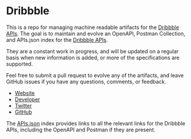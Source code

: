 # DribbbleThis is a repo for managing machine readable artifacts for the [Dribbble APIs](http://dribbble.com). The goal is to maintain and evolve an OpenAPI, Postman Collection, and APIs.json index for the [Dribbble APIs](http://dribbble.com).They are a constant work in progress, and will be updated on a regular basis when new information is added, or more of the specifications are supported.Feel free to submit a pull request to evolve any of the artifacts, and leave GitHub issues if you have any questions, comments, or feedback.- [Website](http://dribbble.com)- [Developer](http://dribbble.com)- [Twitter](https://twitter.com/dribbble)- [GitHub](https://github.com/dribbble)The [APIs.json](https://github.com/api-evangelist/dribbble/blob/master/apis.json) index provides links to all the relevant links for the Dribbble APIs, including the OpenAPI and Postman if they are present.